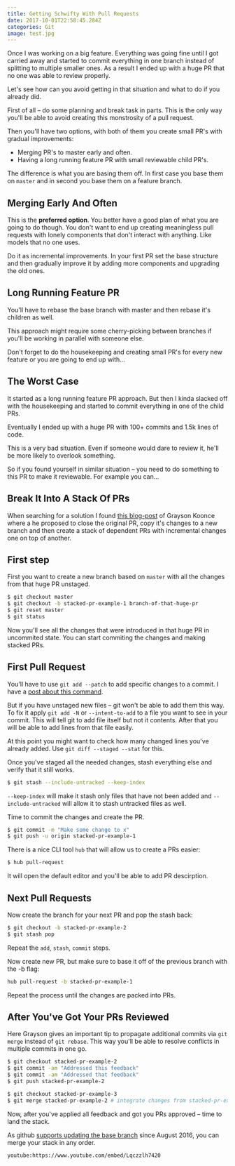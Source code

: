 ```yaml
---
title: Getting Schwifty With Pull Requests
date: 2017-10-01T22:58:45.284Z
categories: Git
image: test.jpg
---
```


Once I was working on a big feature. Everything was going fine until I got carried away and started to commit everything in one branch instead of splitting to multiple smaller ones. As a result I ended up with a huge PR that no one was able to review properly.

Let's see how can you avoid getting in that situation and what to do if you already did.

First of all – do some planning and break task in parts. This is the only way you'll be able to avoid creating this monstrosity of a pull request.

Then you'll have two options, with both of them you create small PR's with gradual improvements:

* Merging PR's to master early and often.
* Having a long running feature PR with small reviewable child PR's.

The difference is what you are basing them off. In first case you base them on `master` and in second you base them on a feature branch.

## Merging Early And Often

This is the **preferred option**. You better have a good plan of what you are going to do though. You don't want to end up creating meaningless pull requests with lonely components that don't interact with anything. Like models that no one uses.

Do it as incremental improvements. In your first PR set the base structure and then gradually improve it by adding more components and upgrading the old ones.

## Long Running Feature PR

You'll have to rebase the base branch with master and then rebase it's children as well.

This approach might require some cherry-picking between branches if you'll be working in parallel with someone else.

Don't forget to do the housekeeping and creating small PR's for every new feature or you are going to end up with…

## The Worst Case

It started as a long running feature PR approach. But then I kinda slacked off with the housekeeping and started to commit everything in one of the child PRs.

Eventually I ended up with a huge PR with 100+ commits and 1.5k lines of code.

This is a very bad situation. Even if someone would dare to review it, he'll be more likely to overlook something.

So if you found yourself in similar situation – you need to do something to this PR to make it reviewable. For example you can…

## Break It Into A Stack Of PRs

When searching for a solution I found [this blog-post](https://graysonkoonce.com/stacked-pull-requests-keeping-github-diffs-small/) of Grayson Koonce where a he proposed to close the original PR, copy it's changes to a new branch and then create a stack of dependent PRs with incremental changes one on top of another.

## First step

First you want to create a new branch based on `master` with all the changes from that huge PR unstaged.

```bash
$ git checkout master
$ git checkout -b stacked-pr-example-1 branch-of-that-huge-pr
$ git reset master
$ git status
```

Now you'll see all the changes that were introduced in that huge PR in uncommited state.
You can start commiting the changes and making stacked PRs.

## First Pull Request

You'll have to use `git add --patch` to add specific changes to a commit. I have a [post&nbsp;about&nbsp;this&nbsp;command](/posts/git-add-patch).

But if you have unstaged new files – git won't be able to add them this way. To fix it apply `git add -N` or `--intent-to-add` to a file you want to see in your commit. This will tell git to add file itself but not it contents. After that you will be able to add lines from that file easily.

At this point you might want to check how many changed lines you've already added. Use `git diff --staged --stat` for this.

Once you've staged all the needed changes, stash everything else and verify that it still works.

```bash
$ git stash --include-untracked --keep-index
```

`--keep-index` will make it stash only files that have not been added and `--include-untracked` will allow it to stash untracked files as well.

Time to commit the changes and create the PR.

```bash
$ git commit -m "Make some change to x"
$ git push -u origin stacked-pr-example-1
```

There is a nice CLI tool `hub` that will allow us to create a PRs easier:

```bash
$ hub pull-request
```

It will open the default editor and you'll be able to add PR descirption.

## Next Pull Requests

Now create the branch for your next PR and pop the stash back:

```bash
$ git checkout -b stacked-pr-example-2
$ git stash pop
```

Repeat the `add`, `stash`, `commit` steps.

Now create new PR, but make sure to base it off of the previous branch with the -b flag:

```bash
hub pull-request -b stacked-pr-example-1
```

Repeat the process until the changes are packed into PRs.

## After You've Got Your PRs Reviewed

Here Grayson gives an important tip to propagate additional commits via `git merge` instead of `git rebase`.
This way you'll be able to resolve conflicts in multiple commits in one go.

```bash
$ git checkout stacked-pr-example-2
$ git commit -am "Addressed this feedback"
$ git commit -am "Addressed that feedback"
$ git push stacked-pr-example-2

$ git checkout stacked-pr-example-3
$ git merge stacked-pr-example-2 # integrate changes from stacked-pr-example-2
```

Now, after you've applied all feedback and got you PRs approved – time to land the stack.

As github [supports updating the base branch](https://github.com/blog/2224-change-the-base-branch-of-a-pull-request) since August 2016, you can merge your stack in any order.

`youtube:https://www.youtube.com/embed/Lqczzlh7420`
